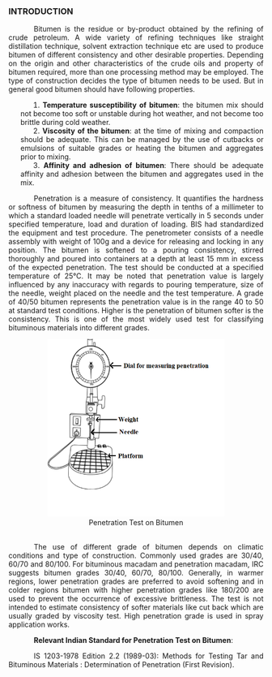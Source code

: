 ### INTRODUCTION<br>

<p style="text-indent:50px; text-align:justify;">Bitumen is the residue or by-product obtained by the refining of crude petroleum. A wide variety of refining techniques like straight distillation technique, solvent extraction technique etc are used to produce bitumen of different consistency and other desirable properties. Depending on the origin and other characteristics of the crude oils and property of bitumen required, more than one processing method may be employed. The type of construction decides the type of bitumen needs to be used. But in general good bitumen should have following properties.</p>

<ol style="text-indent:25px; text-align:justify;list-style-position: inside">
<li><strong>Temperature susceptibility of bitumen</strong>: the bitumen mix should not become too soft or unstable during hot weather, and not become too brittle during cold weather.</li>

<li><strong>Viscosity of the bitumen</strong>: at the time of mixing and compaction should be adequate. This can be managed by the use of cutbacks or emulsions of suitable grades or heating the bitumen and aggregates prior to mixing.</li>

<li><strong>Affinity and adhesion of bitumen</strong>: There should be adequate affinity and adhesion between the bitumen and aggregates used in the mix.</li>
</ol>

<p style="text-indent:50px; text-align:justify;">Penetration is a measure of consistency. It quantifies the hardness or softness of bitumen by measuring the depth in tenths of a millimeter to which a standard loaded needle will penetrate vertically in 5 seconds under specified temperature, load and duration of loading. BIS had standardized the equipment and test procedure. The penetrometer consists of a needle assembly with weight of 100g and a device for releasing and locking in any position. The bitumen is softened to a pouring consistency, stirred thoroughly and poured into containers at a depth at least 15 mm in excess of the expected penetration. The test should be conducted at a specified temperature of 25&deg;C. It may be noted that penetration value is largely influenced by any inaccuracy with regards to pouring temperature, size of the needle, weight placed on the needle and the test temperature. A grade of 40/50 bitumen represents the penetration value is in the range 40 to 50 at standard test conditions. Higher is the penetration of bitumen softer is the consistency. This is one of the most widely used test for classifying bituminous materials into different grades.</p>

<center>
  <img src="images/main.png" height="350" width="350">
</center>

<center>Penetration Test on Bitumen</center><br>


<p style="text-indent:50px; text-align:justify;">The use of different grade of bitumen depends on climatic conditions and type of construction. Commonly used grades are 30/40, 60/70 and 80/100. For bituminous macadam and penetration macadam, IRC suggests bitumen grades 30/40, 60/70, 80/100. Generally, in warmer regions, lower penetration grades are preferred to avoid softening and in colder regions bitumen with higher penetration grades like 180/200 are used to prevent the occurrence of excessive brittleness. The test is not intended to estimate consistency of softer materials like cut back which are usually graded by viscosity test. High penetration grade is used in spray application works.</p>

<p style="text-indent:50px; text-align:justify;"><strong>Relevant Indian Standard for Penetration Test on Bitumen</strong>:</p>
<p style="text-indent:50px; text-align:justify;">IS 1203-1978 Edition 2.2 (1989-03): Methods for Testing Tar and Bituminous Materials : Determination of Penetration (First Revision).</p>
